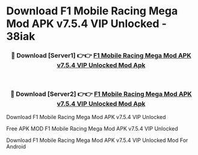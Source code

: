 # Download F1 Mobile Racing Mega Mod APK v7.5.4 VIP Unlocked - 38iak



<div align="center">
<h3>🔴 Download [Server1] 👉👉 <a href="https://momento.my/?title=F1_Mobile_Racing_Mega_Mod_APK_v7.5.4_VIP_Unlocked">F1 Mobile Racing Mega Mod APK v7.5.4 VIP Unlocked Mod Apk</a></h3><br>

<h3>🔴 Download [Server2] 👉👉 <a href="https://momento.my/?title=F1_Mobile_Racing_Mega_Mod_APK_v7.5.4_VIP_Unlocked">F1 Mobile Racing Mega Mod APK v7.5.4 VIP Unlocked Mod Apk</a></h3>
</div>



Download F1 Mobile Racing Mega Mod APK v7.5.4 VIP Unlocked 

Free APK MOD F1 Mobile Racing Mega Mod APK v7.5.4 VIP Unlocked 

Download F1 Mobile Racing Mega Mod APK v7.5.4 VIP Unlocked Mod For Android
